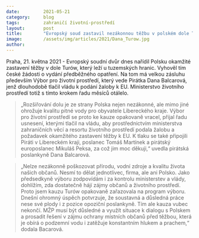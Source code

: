 ```yaml
---
date:         2021-05-21
category:     blog
tags:         zahraničí životní-prostředí
layout:       post
title:        "Evropský soud zastavil nezákonnou těžbu v polském dole Turów. Došlo k tomu i díky ročnímu tlaku Pirátů na vládu, aby podala žalobu"
image:        /assets/img/articles/2021/Dana_Turow.jpg
author:       
---
```


Praha, 21. května 2021 - Evropský soudní dvůr dnes nařídil Polsku okamžité zastavení těžby v dole Turów, který leží u tuzemských hranic. Vyhověl tím české žádosti o vydání předběžného opatření. Na tom má velkou zásluhu především Výbor pro životní prostředí, který vede Pirátka Dana Balcarová, jenž dlouhodobě tlačil vládu k podání žaloby k EU. Ministerstvo životního prostředí totiž s tímto krokem řadu měsíců otálelo. 

> „Rozšiřování dolu je ze strany Polska nejen nezákonné, ale mimo jiné ohrožuje kvalitu pitné vody pro obyvatele Libereckého kraje. Výbor pro životní prostředí se proto ke kauze opakovaně vracel, přijal řadu usnesení, kterými tlačil na vládu, aby prostřednictvím ministerstva zahraničních věcí a resortu životního prostředí podala žalobu a požadavek okamžitého zastavení těžby k EU. K tlaku se také připojili Piráti v Libereckém kraji, poslanec Tomáš Martínek a pirátský europoslanec Mikuláš Peksa, za což jim moc děkuji,“ uvedla pirátská poslankyně Dana Balcarová.


> „Nelze nezákonně poškozovat přírodu, vodní zdroje a kvalitu života našich občanů. Nesmí to dělat jednotlivec, firma, ale ani Polsko. Jako předsedkyně výboru zodpovídám i za kontrolu ministerstev a vlády, dohlížím, zda dostatečně hájí zájmy občanů a životního prostředí. Proto jsem kauzu Turów opakovaně zařazovala na program výboru. Dnešní ohromný úspěch potvrzuje, že soustavná a důsledná práce nese své plody i z pozice opoziční poslankyně. Tím ale kauza vubec nekončí. MŽP musí být důsledné a využít situace k dialogu s Polskem a prosadit řešení v zájmu ochrany místních občanů před těžbou, která je obírá o podzemní vodu i zatěžuje konstantním hlukem a prachem,“ dodala Bacarová.
